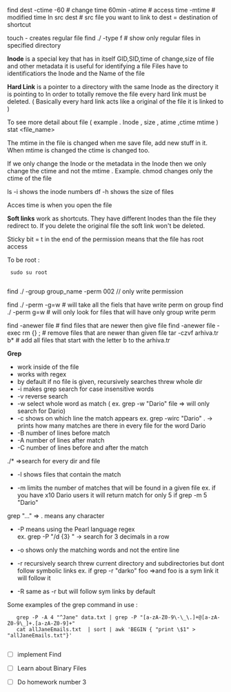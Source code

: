find dest -ctime -60 # change time 60min
  	   -atime # access time
	   -mtime # modified time
ln src dest # src file you want to link to dest = destination of shortcut

touch - creates regular file
find ./ -type f  # show only regular files in specified directory


**Inode** is a special key that has in itself GID,SID,time of change,size of file and other metadata
it is useful for identifying a file 
Files have to identificatiors the Inode and the Name of the file 

**Hard Link** is a pointer to a directory with the same Inode as the directory it is pointing to
In order to totally remove the file every hard link must be deleted. ( Basically every hard link acts like a original of the file it is linked to )

To see more detail about file ( example . Inode , size , atime ,ctime mtime )
	stat <file_name>

The mtime in the file is changed when me save file, add new stuff in it.
When mtime is changed the ctime is changed too.

If we only change the Inode or the metadata in the Inode then we only change the ctime and not the mtime .
Example. chmod changes only the ctime of the file 

ls -i  shows the inode numbers
df -h shows the size of files

Acces time is when you open the file

**Soft links** work as shortcuts. They have different Inodes than the file they redirect to. 
If you delete the original file the soft link won't be deleted.

Sticky bit = t in the end of the permission means that the file has root access

To be root :
```shell
 sudo su root
 
```

find ./ -group group_name -perm 002 // only write permission

find ./ -perm -g=w  # will take all the fiels that have write perm on group
find ./ -perm g=w # will only look for files that will have only group write perm

find -anewer file # find files that are newer then give file 
find -anewer file -exec rm {} \; # remove files that are newer than given file
tar -czvf arhiva.tr b* # add all files that start with the letter b to the arhiva.tr 

**Grep** 
   - work inside of the file 
   - works with regex
   - by default if no file is given, recursively searches threw whole dir
   - -i  makes grep search for case insensitive words
   - -v reverse search 
   - -w select whole word as match ( ex. grep -w "Dario" file => will only search for Dario)
   - -c shows on which line the match appears 
      ex. grep -wirc "Dario" .  -> prints how many matches are there in every file for the word Dario
   - -B <number>  number of lines before match
   - -A <number> number of lines after match
   - -C <number> number of lines before and after the match
   
   ./* =>search for every dir and file 
   

   - -l shows files that contain the match 
    
   - -m <number> limits the number of matches that will be found in a given file 
	ex. if you have x10 Dario users it will return match for only 5 if grep -m 5  "Dario"
   
   
   grep "..."  => . means any character 
   
   - -P means using the Pearl language regex  
	ex.   grep -P "/d {3} " -> search for 3 decimals in a row 

   - -o shows only the matching words and not the entire line

   - -r recursively search threw current directory and subdirectories but dont follow symbolic links
    ex. if grep -r "darko" foo  =>and foo is a sym link it will follow it 

   - -R same as -r but will follow sym links by default 
   

   Some examples of the grep command in use  :
   ```shell
      grep -P -A 4 "^Jane" data.txt | grep -P "[a-zA-Z0-9\-\_\.]+@[a-zA-Z0-9\_]+.[a-zA-Z0-9]+"
      cat allJaneEmails.txt  | sort | awk 'BEGIN { "print \$1" > "allJaneEmails.txt"}'
      	
   ```

   - [ ] implement Find 
   - [ ] Learn about Binary Files
   - [ ] Do homework number 3

